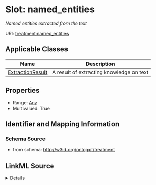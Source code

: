# Slot: named_entities
_Named entities extracted from the text_


URI: [treatment:named_entities](http://w3id.org/ontogpt/treatments/named_entities)



<!-- no inheritance hierarchy -->




## Applicable Classes

| Name | Description |
| --- | --- |
[ExtractionResult](ExtractionResult.md) | A result of extracting knowledge on text






## Properties

* Range: [Any](Any.md)
* Multivalued: True








## Identifier and Mapping Information







### Schema Source


* from schema: http://w3id.org/ontogpt/treatment




## LinkML Source

<details>
```yaml
name: named_entities
description: Named entities extracted from the text
from_schema: http://w3id.org/ontogpt/treatment
rank: 1000
multivalued: true
alias: named_entities
owner: ExtractionResult
domain_of:
- ExtractionResult
range: Any
inlined: true
inlined_as_list: true

```
</details>